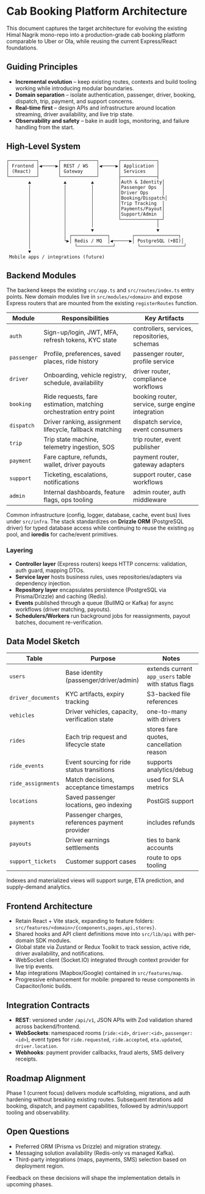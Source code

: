# Cab Booking Platform Architecture

This document captures the target architecture for evolving the existing Himal Nagrik mono-repo into a production-grade cab booking platform comparable to Uber or Ola, while reusing the current Express/React foundations.

## Guiding Principles
- **Incremental evolution** – keep existing routes, contexts and build tooling working while introducing modular boundaries.
- **Domain separation** – isolate authentication, passenger, driver, booking, dispatch, trip, payment, and support concerns.
- **Real-time first** – design APIs and infrastructure around location streaming, driver availability, and live trip state.
- **Observability and safety** – bake in audit logs, monitoring, and failure handling from the start.

## High-Level System
```
┌──────────┐       ┌─────────────┐       ┌─────────────┐
│ Frontend │◀─────▶│ REST / WS   │◀─────▶│ Application │
│ (React)  │       │ Gateway     │       │ Services    │
└──────────┘       └─────────────┘       ├─────────────┤
        ▲            ▲         ▲         │Auth & Identity│
        │            │         │         │Passenger Ops  │
        │            │         │         │Driver Ops     │
        │            │         │         │Booking/Dispatch│
        │            │         │         │Trip Tracking  │
        │            │         │         │Payments/Payout│
        │            │         │         │Support/Admin  │
        │            │         │         └─────────────┬─┘
        │            │         │                       │
        │            │         ▼                       ▼
        │            │ ┌─────────────┐        ┌────────────────┐
        │            └▶│ Redis / MQ  │◀──────▶│ PostgreSQL (+BI)│
        │                └─────────────┘        └────────────────┘
        ▼
 Mobile apps / integrations (future)
```

## Backend Modules
The backend keeps the existing `src/app.ts` and `src/routes/index.ts` entry points. New domain modules live in `src/modules/<domain>` and expose Express routers that are mounted from the existing `registerRoutes` function.

| Module | Responsibilities | Key Artifacts |
| --- | --- | --- |
| `auth` | Sign-up/login, JWT, MFA, refresh tokens, KYC state | controllers, services, repositories, schemas |
| `passenger` | Profile, preferences, saved places, ride history | passenger router, profile service |
| `driver` | Onboarding, vehicle registry, schedule, availability | driver router, compliance workflows |
| `booking` | Ride requests, fare estimation, matching orchestration entry point | booking router, service, surge engine integration |
| `dispatch` | Driver ranking, assignment lifecycle, fallback matching | dispatch service, event consumers |
| `trip` | Trip state machine, telemetry ingestion, SOS | trip router, event publisher |
| `payment` | Fare capture, refunds, wallet, driver payouts | payment router, gateway adapters |
| `support` | Ticketing, escalations, notifications | support router, case workflows |
| `admin` | Internal dashboards, feature flags, ops tooling | admin router, auth middleware |

Common infrastructure (config, logger, database, cache, event bus) lives under `src/infra`. The stack standardizes on **Drizzle ORM** (PostgreSQL driver) for typed database access while continuing to reuse the existing `pg` pool, and **ioredis** for cache/event primitives.

### Layering
- **Controller layer** (Express routers) keeps HTTP concerns: validation, auth guard, mapping DTOs.
- **Service layer** hosts business rules, uses repositories/adapters via dependency injection.
- **Repository layer** encapsulates persistence (PostgreSQL via Prisma/Drizzle) and caching (Redis).
- **Events** published through a queue (BullMQ or Kafka) for async workflows (driver matching, payouts).
- **Schedulers/Workers** run background jobs for reassignments, payout batches, document re-verification.

## Data Model Sketch

| Table | Purpose | Notes |
| --- | --- | --- |
| `users` | Base identity (passenger/driver/admin) | extends current `app_users` table with status flags |
| `driver_documents` | KYC artifacts, expiry tracking | S3-backed file references |
| `vehicles` | Driver vehicles, capacity, verification state | one-to-many with drivers |
| `rides` | Each trip request and lifecycle state | stores fare quotes, cancellation reason |
| `ride_events` | Event sourcing for ride status transitions | supports analytics/debug |
| `ride_assignments` | Match decisions, acceptance timestamps | used for SLA metrics |
| `locations` | Saved passenger locations, geo indexing | PostGIS support |
| `payments` | Passenger charges, references payment provider | includes refunds |
| `payouts` | Driver earnings settlements | ties to bank accounts |
| `support_tickets` | Customer support cases | route to ops tooling |

Indexes and materialized views will support surge, ETA prediction, and supply-demand analytics.

## Frontend Architecture
- Retain React + Vite stack, expanding to feature folders: `src/features/<domain>/{components,pages,api,stores}`.
- Shared hooks and API client definitions move into `src/lib/api` with per-domain SDK modules.
- Global state via Zustand or Redux Toolkit to track session, active ride, driver availability, and notifications.
- WebSocket client (Socket.IO) integrated through context provider for live trip events.
- Map integrations (Mapbox/Google) contained in `src/features/map`.
- Progressive enhancement for mobile: prepared to reuse components in Capacitor/Ionic builds.

## Integration Contracts
- **REST**: versioned under `/api/v1`, JSON APIs with Zod validation shared across backend/frontend.
- **WebSockets**: namespaced rooms (`ride:<id>`, `driver:<id>`, `passenger:<id>`), event types for `ride.requested`, `ride.accepted`, `eta.updated`, `driver.location`.
- **Webhooks**: payment provider callbacks, fraud alerts, SMS delivery receipts.

## Roadmap Alignment
Phase 1 (current focus) delivers module scaffolding, migrations, and auth hardening without breaking existing routes. Subsequent iterations add booking, dispatch, and payment capabilities, followed by admin/support tooling and observability.

## Open Questions
- Preferred ORM (Prisma vs Drizzle) and migration strategy.
- Messaging solution availability (Redis-only vs managed Kafka).
- Third-party integrations (maps, payments, SMS) selection based on deployment region.

Feedback on these decisions will shape the implementation details in upcoming phases.

